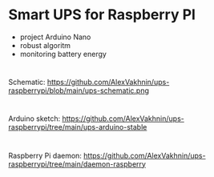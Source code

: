 # Smart UPS for Raspberry PI #
+ project Arduino Nano
+ robust algoritm
+ monitoring battery energy  
#
Schematic: https://github.com/AlexVakhnin/ups-raspberrypi/blob/main/ups-schematic.png
#
Arduino sketch: https://github.com/AlexVakhnin/ups-raspberrypi/tree/main/ups-arduino-stable
#
Raspberry Pi daemon: https://github.com/AlexVakhnin/ups-raspberrypi/tree/main/daemon-raspberry
